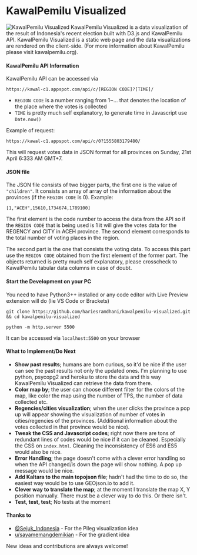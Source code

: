 # KawalPemilu Visualized
![KawalPemilu Visualized](https://raw.githubusercontent.com/hariesramdhani/kawalpemilu-visualized/master/src/assets/img/docs/visualization.png)
KawalPemilu Visualized is a data visualization of the result of Indonesia's recent election built with D3.js and KawalPemilu API. KawalPemilu Visualized is a static web page and the data visualizations are rendered on the client-side. (For more information about KawalPemilu please visit kawalpemilu.org).

#### KawalPemilu API Information
KawalPemilu API can be accessed via
```
https://kawal-c1.appspot.com/api/c/[REGION CODE]?[TIME]/
```
- `REGION CODE` is a number ranging from 1~... that denotes the location of the place where the votes is collected
- `TIME` is pretty much self explanatory, to generate time in Javascript use `Date.now()`

Example of request:
```
https://kawal-c1.appspot.com/api/c/0?1555803179480/
```
This will request votes data in JSON format for all provinces on Sunday, 21st April 6:333 AM GMT+7.

#### JSON file
The JSON file consists of two bigger parts, the first one is the value of `"children"`. It consists an array of array of the information about the provinces (if the `REGION CODE` is 0). 
Example:
```
[1,"ACEH",15610,1734674,1789100]
```
The first element is the code number to access the data from the API so if the `REGION CODE` that is being used is 1 it will give the votes data for the REGENCY and CITY in ACEH province.
The second element corresponds to the total number of voting places in the region.

The second part is the one that consists the voting data. To access this part use the `REGION CODE` obtained from the first element of the former part. The objects returned is pretty much self explanatory, please crosscheck to KawalPemilu tabular data columns in case of doubt.

#### Start the Development on your PC
You need to have Python3++ installed or any code editor with Live Preview extension will do (lie VS Code or Brackets)
```
git clone https://github.com/hariesramdhani/kawalpemilu-visualized.git && cd kawalpemilu-visualized

python -m http.server 5500
```
It can be accessed via `localhost:5500` on your browser

#### What to Implement/Do Next
- **Show past results**; humans are born curious, so it'd be nice if the user can see the past results not only the updated ones. I'm planning to use python, psycopg2 and heroku to store the data and this way KawalPemilu Visualized can retrieve the data from there.
- **Color map by**; the user can choose different filter for the colors of the map, like color the map using the number of TPS, the number of data collected etc.
- **Regencies/cities visualization**; when the user clicks the province a pop up will appear showing the visualization of number of votes in cities/regencies of the provinces. (Additional information about the votes collected in that province would be nice).
- **Tweak the CSS and Javascript codes**; right now there are tons of redundant lines of codes would be nice if it can be cleaned. Especially the CSS on `index.html`. Cleaning the inconsistency of ES6 and ES5 would also be nice.
- **Error Handling**; the page doesn't come with a clever error handling so when the API changed/is down the page will show nothing. A pop up message would be nice.
- **Add Kaltara to the main topojson file**; hadn't had the time to do so, the easiest way would be to use GEOjson.io to add it.
- **Clever way to translate the map**; at the moment I translate the map X, Y position manually. There must be a clever way to do this. Or there isn't.
- **Test, test, test**; No tests at the moment

#### Thanks to
- [@Sejuk_Indonesia](https://twitter.com/Sejuk_Indonesia/) - For the Pileg visualization idea
- [u/sayamemangdemikian](http://old.reddit.com/user/sayamemangdemikian) - For the gradient idea

New ideas and contributions are always welcome!